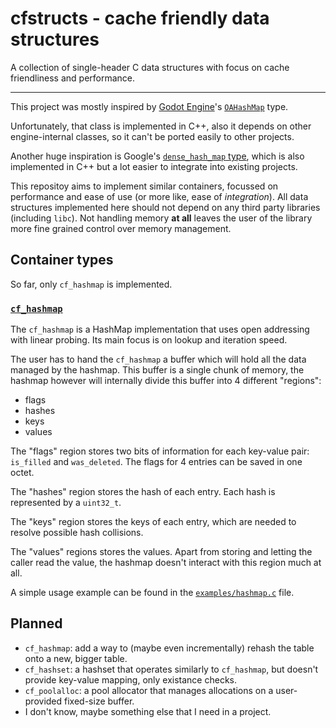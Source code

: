 # cfstructs - cache friendly data structures

A collection of single-header C data structures with focus on cache friendliness and performance.

------

This project was mostly inspired by [Godot Engine](https://godotengine.org/)'s [`OAHashMap`](https://github.com/godotengine/godot/blob/b22f048700105dec26154cc90f10b0ef34b3f5ed/core/oa_hash_map.h) type.

Unfortunately, that class is implemented in C++, also it depends on other engine-internal classes, so it can't be ported easily to other projects.

Another huge inspiration is Google's [`dense_hash_map` type](https://github.com/sparsehash/sparsehash/blob/4cb924025b8c622d1a1e11f4c1e9db15410c75fb/src/sparsehash/dense_hash_map), which is also implemented in C++ but a lot easier to integrate into existing projects.

This repositoy aims to implement similar containers, focussed on performance and ease of use (or more like, ease of *integration*). All data structures implemented here should not depend on any third party libraries (including `libc`). Not handling memory **at all** leaves the user of the library more fine grained control over memory management.

## Container types

So far, only `cf_hashmap` is implemented.

### [`cf_hashmap`](https://github.com/karroffel/cfstructs/blob/master/cf_hashmap.h)

The `cf_hashmap` is a HashMap implementation that uses open addressing with linear probing. Its main focus is on lookup and iteration speed.

The user has to hand the `cf_hashmap` a buffer which will hold all the data managed by the hashmap. This buffer is a single chunk of memory, the hashmap however will internally divide this buffer into 4 different "regions":
 - flags
 - hashes
 - keys
 - values

The "flags" region stores two bits of information for each key-value pair: `is_filled` and `was_deleted`. The flags for 4 entries can be saved in one octet.

The "hashes" region stores the hash of each entry. Each hash is represented by a `uint32_t`.

The "keys" region stores the keys of each entry, which are needed to resolve possible hash collisions.

The "values" regions stores the values. Apart from storing and letting the caller read the value, the hashmap doesn't interact with this region much at all.

A simple usage example can be found in the [`examples/hashmap.c`](https://github.com/karroffel/cfstructs/blob/master/examples/hashmap.c) file.


## Planned

 - `cf_hashmap`: add a way to (maybe even incrementally) rehash the table onto a new, bigger table.
 - `cf_hashset`: a hashset that operates similarly to `cf_hashmap`, but doesn't provide key-value mapping, only existance checks.
 - `cf_poolalloc`: a pool allocator that manages allocations on a user-provided fixed-size buffer.
 - I don't know, maybe something else that I need in a project. 
